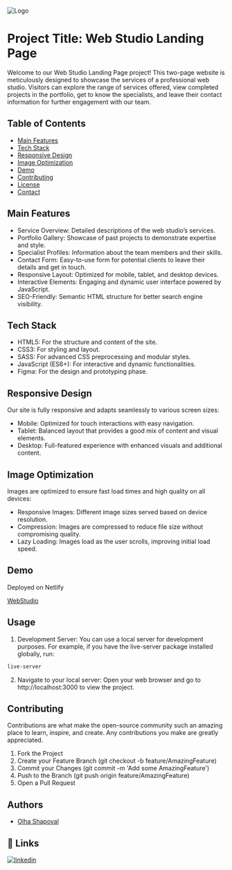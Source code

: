 
![Logo](https://res.cloudinary.com/de3wlojzp/image/upload/v1718778045/logo_p7rvew.png)


# Project Title: Web Studio Landing Page


Welcome to our Web Studio Landing Page project! 
This two-page website is meticulously designed to showcase the services of a professional web studio. Visitors can explore the range of services offered, view completed projects in the portfolio, get to know the specialists, and leave their contact information for further engagement with our team.


## Table of Contents

- [Main Features](#features)
- [Tech Stack](#tech-stack)
- [Responsive Design](#responsive-design)
- [Image Optimization](#image-optimization)
- [Demo](#demo)
- [Contributing](#contributing)
- [License](#license)
- [Contact](#contact)
## Main Features

- Service Overview: Detailed descriptions of the web studio’s services.
- Portfolio Gallery: Showcase of past projects to demonstrate expertise and style.
- Specialist Profiles: Information about the team members and their skills.
- Contact Form: Easy-to-use form for potential clients to leave their details and get in touch.
- Responsive Layout: Optimized for mobile, tablet, and desktop devices.
- Interactive Elements: Engaging and dynamic user interface powered by JavaScript.
- SEO-Friendly: Semantic HTML structure for better search engine visibility.


## Tech Stack

- HTML5: For the structure and content of the site.
- CSS3: For styling and layout.
- SASS: For advanced CSS preprocessing and modular styles.
- JavaScript (ES6+): For interactive and dynamic functionalities.
- Figma: For the design and prototyping phase.




## Responsive Design
Our site is fully responsive and adapts seamlessly to various screen sizes:
- Mobile: Optimized for touch interactions with easy navigation.
- Tablet: Balanced layout that provides a good mix of content and visual elements.
- Desktop: Full-featured experience with enhanced visuals and additional content.
## Image Optimization

Images are optimized to ensure fast load times and high quality on all devices:

- Responsive Images: Different image sizes served based on device resolution.
- Compression: Images are compressed to reduce file size without compromising quality.
- Lazy Loading: Images load as the user scrolls, improving initial load speed.
## Demo

Deployed on Netlify


[WebStudio](https://effulgent-fairy-c76670.netlify.app)


## Usage


1. Development Server:
You can use a local server for development purposes. For example, if you have the live-server package installed globally, run:

```bash
live-server
```
   
2. Navigate to your local server:
Open your web browser and go to http://localhost:3000 to view the project.




## Contributing

Contributions are what make the open-source community such an amazing place to learn, inspire, and create. Any contributions you make are greatly appreciated.

  1. Fork the Project
  2. Create your Feature Branch (git checkout -b feature/AmazingFeature)
  3. Commit your Changes (git commit -m 'Add some AmazingFeature')
  4. Push to the Branch (git push origin feature/AmazingFeature)
  5. Open a Pull Request

## Authors

- [Olha Shapoval](https://github.com/OlgaBieliaieva)


## 🔗 Links

[![linkedin](https://img.shields.io/badge/linkedin-0A66C2?style=for-the-badge&logo=linkedin&logoColor=white)](https://www.linkedin.com/in/olha-shapoval/)

